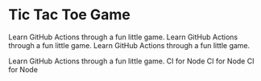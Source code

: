 # Tic Tac Toe Game

Learn GitHub Actions through a fun little game.
Learn GitHub Actions through a fun little game.
Learn GitHub Actions through a fun little game.

Learn GitHub Actions through a fun little game.
CI for Node
CI for Node
CI for Node
